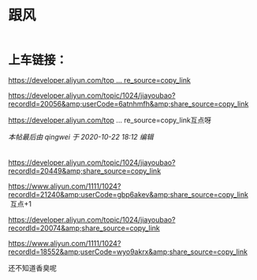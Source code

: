 # 跟风


<br />
<br />
<font size="5"><strong>上车链接：</strong></font><br />
<br />
<a href="https://developer.aliyun.com/topic/1024/jiayoubao?recordId=20567&amp;userCode=vcmp6oed&amp;share_source=copy_link" target="_blank">https://developer.aliyun.com/top ... re_source=copy_link</a>

https://developer.aliyun.com/topic/1024/jiayoubao?recordId=20056&amp;userCode=6atnhmfh&amp;share_source=copy_link

<a href="https://developer.aliyun.com/topic/1024/jiayoubao?recordId=18023&amp;userCode=vf42utbk&amp;share_source=copy_link" target="_blank">https://developer.aliyun.com/top ... re_source=copy_link</a>互点呀

<i class="pstatus"> 本帖最后由 qingwei 于 2020-10-22 18:12 编辑 </i><br />
<br />
<br />
https://developer.aliyun.com/topic/1024/jiayoubao?recordId=20449&amp;share_source=copy_link

https://www.aliyun.com/1111/1024?recordId=21240&amp;userCode=gbp6akev&amp;share_source=copy_link&nbsp; &nbsp;互点+1

https://developer.aliyun.com/topic/1024/jiayoubao?recordId=20074&amp;share_source=copy_link

https://www.aliyun.com/1111/1024?recordId=18552&amp;userCode=wyo9akrx&amp;share_source=copy_link<img id="aimg_ZPLj4" onclick="zoom(this, this.src, 0, 0, 0)" class="zoom" src="https://cdn.jsdelivr.net/gh/hishis/forum-master/public/images/patch.gif" onmouseover="img_onmouseoverfunc(this)" onload="thumbImg(this)" border="0" alt="" />

还不知道香臭呢<img src="static/image/smiley/default/lol.gif" smilieid="12" border="0" alt="" />
